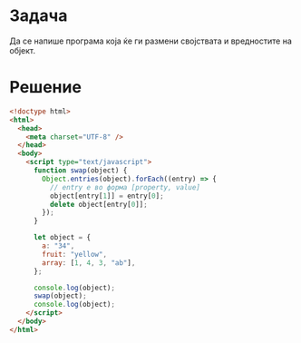 # Задача

Да се напише програма која ќе ги размени својствата и вредностите на објект.

# Решение

```html
<!doctype html>
<html>
  <head>
    <meta charset="UTF-8" />
  </head>
  <body>
    <script type="text/javascript">
      function swap(object) {
        Object.entries(object).forEach((entry) => {
          // entry е во форма [property, value]
          object[entry[1]] = entry[0];
          delete object[entry[0]];
        });
      }

      let object = {
        a: "34",
        fruit: "yellow",
        array: [1, 4, 3, "ab"],
      };

      console.log(object);
      swap(object);
      console.log(object);
    </script>
  </body>
</html>
```
